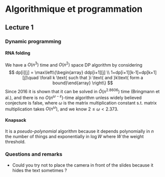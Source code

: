 # Algorithmique et programmation

## Lecture 1

### Dynamic programming

#### RNA folding

We have a $O(n^3)$ time and $O(n^2)$ space DP algorithm by considering
$$
dp[i][j] = \max\left\{\begin{array} ddp[i+1][j] \\ 1+dp[i+1][k-1]+dp[k+1][j]\quad \forall k \text{ such that }i \text{ and }k\text{ form a bound}\end{array} \right\}
$$
Since 2016 it is shown that it can be solved in $\tilde{O}(n^{2.8606})$ time (Bringmann et al.), and there is no $O(n^{\omega-\varepsilon})$-time algorithm unless widely believed conjecture is false, where $\omega$ is the matrix multiplication constant s.t. matrix multiplication takes $O(n^\omega)$, and we know $2 \le \omega < 2.373$.

#### Knapsack

It is a _pseudo-polynomial_ algorithm because it depends polynomially in $n$ the number of things and exponentially in $\log W$ where $W$ the weight threshold.

### Questions and remarks

- Could you try not to place the camera in front of the slides because it hides the text sometimes ?